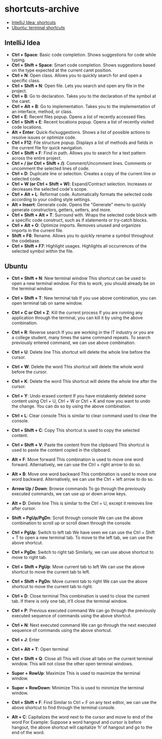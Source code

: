 # shortcuts-archive

- [IntelliJ Idea: shortcuts](#intellij-idea)
- [Ubuntu: terminal shortcuts]()


## IntelliJ Idea
- **Ctrl + Space**: Basic code completion. Shows suggestions for code while typing.
- **Ctrl + Shift + Space**: Smart code completion. Shows suggestions based on the type expected at the current caret position.
- **Ctrl + N**: Open class. Allows you to quickly search for and open a specific class.
- **Ctrl + Shift + N**: Open file. Lets you search and open any file in the project.
- **Ctrl + B**: Go to declaration. Takes you to the declaration of the symbol at the caret.
- **Ctrl + Alt + B**: Go to implementation. Takes you to the implementation of an interface, method, or class.
- **Ctrl + E**: Recent files popup. Opens a list of recently accessed files.
- **Ctrl + Shift + E**: Recent locations popup. Opens a list of recently visited code locations.
- **Alt + Enter**: Quick-fix/suggestions. Shows a list of possible actions to resolve issues or optimize code.
- **Ctrl + F12**: File structure popup. Displays a list of methods and fields in the current file for quick navigation.
- **Ctrl + Shift + F**: Find in path. Allows you to search for a text pattern across the entire project.
- **Ctrl + / (or Ctrl + Shift + /)**: Comment/Uncomment lines. Comments or uncomment the selected lines of code.
- **Ctrl + D**: Duplicate line or selection. Creates a copy of the current line or selected code.
- **Ctrl + W (or Ctrl + Shift + W)**: Expand/Contract selection. Increases or decreases the selected code's scope.
- **Ctrl + Alt + L**: Reformat code. Automatically formats the selected code according to your coding style settings.
- **Alt + Insert**: Generate code. Opens the "Generate" menu to quickly generate constructors, getters, setters, and more.
- **Ctrl + Shift + Alt + T**: Surround with. Wraps the selected code block with a specific code construct, such as if statements or try-catch blocks.
- **Ctrl + Alt + O**: Optimize imports. Removes unused and organizes imports in the current file.
- **Shift + F6**: Rename. Allows you to quickly rename a symbol throughout the codebase.
- **Ctrl + Shift + F7**: Highlight usages. Highlights all occurrences of the selected symbol within the file.

## Ubuntu 
- **Ctrl + Shift + N**: New terminal window
   This shortcut can be used to open a new terminal window. For this to work, you should already be on the terminal window.

- **Ctrl + Shift + T**: New terminal tab
   If you use above combination, you can open terminal tab on same window.

- **Ctrl + C or Ctrl + Z**: Kill the current process
   If you are running any application through the terminal, you can kill it by using the above combination.

- **Ctrl + R**: Reverse search
   If you are working in the IT industry or you are a college student, many times the same command repeats. To search previously entered command, we can use above combination.

- **Ctrl + U**: Delete line
   This shortcut will delete the whole line before the cursor.

- **Ctrl + W**: Delete the word
   This shortcut will delete the whole word before the cursor.

- **Ctrl + K**: Delete the word
   This shortcut will delete the whole line after the cursor.

- **Ctrl + Y**: Undo erased content
   If you have mistakenly deleted some content using Ctrl + U, Ctrl + W or Ctrl + K and now you want to undo the change. You can do so by using the above combination.

- **Ctrl + L**: Clear console
   This is similar to clear command used to clear the console.

- **Ctrl + Shift + C**: Copy
    This shortcut is used to copy the selected content.

- **Ctrl + Shift + V**: Paste the content from the clipboard
    This shortcut is used to paste the content copied in the clipboard.

- **Alt + F**: Move forward
    This combination is used to move one word forward. Alternatively, we can use the Ctrl + right arrow to do so.

- **Alt + B**: Move one word backward
    This combination is used to move one word backward. Alternatively, we can use the Ctrl + left arrow to do so.

- **Arrow Up / Down**: Browse commands
    To go through the previously executed commands, we can use up or down arrow keys.

- **Alt + D**: Delete line
    This is similar to the Ctrl + U, except it removes line after cursor.

- **Shift + PgUp/PgDn**: Scroll through console
    We can use the above combination to scroll up or scroll down through the console.

- **Ctrl + PgUp**: Switch to left tab
    We have seen we can use the Ctrl + Shift + T to open a new terminal tab. To move to the left tab, we can use the above shortcut.

- **Ctrl + PgDn**: Switch to right tab
    Similarly, we can use above shortcut to move to right tab.

- **Ctrl + Shift + PgUp**: Move current tab to left
    We can use the above shortcut to move the current tab to left.

- **Ctrl + Shift + PgDn**: Move current tab to right
    We can use the above shortcut to move the current tab to right.

- **Ctrl + D**: Close terminal
    This combination is used to close the current tab. If there is only one tab, it’ll close the terminal window.

- **Ctrl + P**: Previous executed command
    We can go through the previously executed sequence of commands using the above shortcut.

- **Ctrl + N**: Next executed command
    We can go through the next executed sequence of commands using the above shortcut.

- **Ctrl + J**: Enter

- **Ctrl + Alt + T**: Open terminal

- **Ctrl + Shift + Q**: Close all
    This will close all tabs on the current terminal window. This will not close the other open terminal windows.

- **Super + RowUp**: Maximize
    This is used to maximize the terminal window.

- **Super + RowDown**: Minimize
    This is used to minimize the terminal window.

- **Ctrl + Shift + F**: Find
    Similar to Ctrl + F on any text editor, we can use the above shortcut to find through the terminal console.

- **Alt + C**: Capitalizes the word next to the cursor and move to end of the word
    For Example: Suppose a word hangout and cursor is before hangout, the above shortcut will capitalize ‘h’ of hangout and go to the end of the word.

